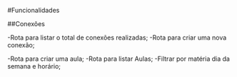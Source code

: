 #Funcionalidades

##Conexões

-Rota para listar o total de conexões realizadas;
-Rota para criar uma nova conexão;

-Rota para criar uma aula;
-Rota para listar Aulas;
-Filtrar por matéria dia da semana e horário;